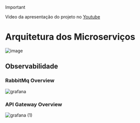 > [!IMPORTANT]
> Video da apresentação do projeto no [Youtube](https://www.youtube.com/watch?v=SbgLF___rXM&t=1s)

# Arquitetura dos Microserviços
![image](https://github.com/user-attachments/assets/d806fc89-827b-4cab-ab0c-09d8eacc9508)


## Observabilidade
### RabbitMq Overview
![grafana](https://github.com/user-attachments/assets/f3c947dc-43b0-43b6-883b-32281924f964)

### API Gateway Overview
![grafana (1)](https://github.com/user-attachments/assets/5d4114df-e6a4-4faf-af17-d18cf5143ccf)
